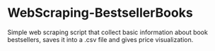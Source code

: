 # WebScraping-BestsellerBooks
Simple web scraping script that collect basic information about book bestsellers, saves it into a .csv file and gives price visualization.
